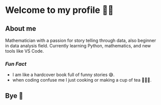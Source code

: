 # Welcome to my profile 🤝🎉

## About me

Mathematician with a passion for story telling through data, also beginner  
in data analysis field. Currently learning Python, mathematics, and new tools
like VS Code.

### _Fun Fact_

- I am like a hardcover book full of funny stories 😅.
- when coding confuse me I just cooking or making a cup of tea 👩‍🍳😋.

## **Bye** 👋
